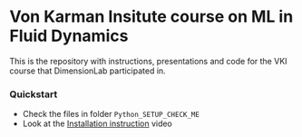 # Von Karman Insitute course on ML in Fluid Dynamics

This is the repository with instructions, presentations and code for the VKI course that DimensionLab participated in.

### Quickstart

- Check the files in folder `Python_SETUP_CHECK_ME`
- Look at the [Installation instruction](https://drive.google.com/file/d/1tpE_E9__ICvoCXaewd6sKKsfZuw7VOvs/view?usp=sharing) video
